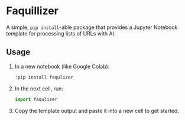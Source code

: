 # Faquillizer

A simple, `pip install`-able package that provides a Jupyter Notebook template for processing lists of URLs with AI.

## Usage

1.  In a new notebook (like Google Colab):
    ```python
    !pip install faqulizer
    ```
2.  In the next cell, run:
    ```python
    import faqulizer
    ```
3.  Copy the template output and paste it into a new cell to get started.